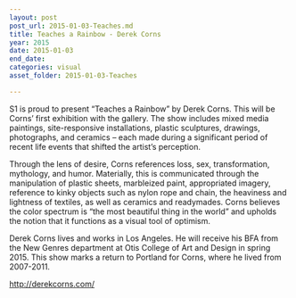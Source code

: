 ```yaml
---
layout: post
post_url: 2015-01-03-Teaches.md
title: Teaches a Rainbow - Derek Corns
year: 2015
date: 2015-01-03
end_date: 
categories: visual
asset_folder: 2015-01-03-Teaches

---
```

S1 is proud to present “Teaches a Rainbow” by Derek Corns. This will be Corns’ first exhibition with the gallery. The show includes mixed media paintings, site-responsive installations, plastic sculptures, drawings, photographs, and ceramics – each made during a significant period of recent life events that shifted the artist’s perception.

Through the lens of desire, Corns references loss, sex, transformation, mythology, and humor. Materially, this is communicated through the manipulation of plastic sheets, marbleized paint, appropriated imagery, reference to kinky objects such as nylon rope and chain, the heaviness and lightness of textiles, as well as ceramics and readymades. Corns believes the color spectrum is “the most beautiful thing in the world” and upholds the notion that it functions as a visual tool of optimism.

Derek Corns lives and works in Los Angeles. He will receive his BFA from the New Genres department at Otis College of Art and Design in spring 2015. This show marks a return to Portland for Corns, where he lived from 2007-2011.

http://derekcorns.com/